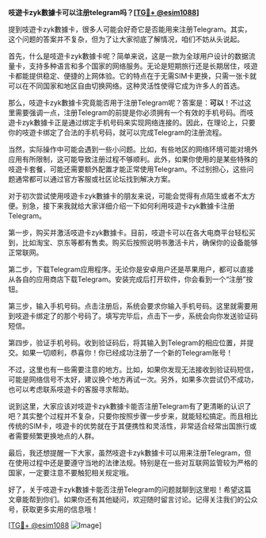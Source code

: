 **吱遊卡zyk數據卡可以注册telegram吗？[[TG💪+ @esim1088](https://t.me/s/esim1088)]**

提到吱遊卡zyk數據卡，很多人可能会好奇它是否能用来注册Telegram。其实，这个问题的答案并不复杂，但为了让大家彻底了解情况，咱们不妨从头说起。

首先，什么是吱遊卡zyk數據卡呢？简单来说，这是一款为全球用户设计的数据流量卡，支持多种语言和多个国家的网络服务。无论是短期旅行还是长期居住，吱遊卡都能提供稳定、便捷的上网体验。它的特点在于无需SIM卡更换，只需一张卡就可以在不同国家和地区自由切换网络。这种灵活性使得它成为许多人的首选。

那么，吱遊卡zyk數據卡究竟能否用于注册Telegram呢？答案是：**可以**！不过这里需要强调一点，注册Telegram的前提是你必须拥有一个有效的手机号码。而吱遊卡zyk數據卡正是通过绑定手机号码来实现网络连接的。因此，在理论上，只要你的吱遊卡绑定了合法的手机号码，就可以完成Telegram的注册流程。

当然，实际操作中可能会遇到一些小问题。比如，有些地区的网络环境可能对境外应用有所限制，这可能导致注册过程不够顺利。此外，如果你使用的是某些特殊的吱遊卡套餐，可能还需要额外配置才能正常使用Telegram。不过别担心，这些问题通常都可以通过官方客服或社区论坛找到解决方案。

对于初次尝试使用吱遊卡zyk數據卡的朋友来说，可能会觉得有点陌生或者不太方便。别急，接下来我就给大家详细介绍一下如何利用吱遊卡zyk數據卡注册Telegram。

第一步，购买并激活吱遊卡zyk數據卡。目前，吱遊卡可以在各大电商平台轻松买到，比如淘宝、京东等都有售卖。购买后按照说明书激活卡片，确保你的设备能够正常联网。

第二步，下载Telegram应用程序。无论你是安卓用户还是苹果用户，都可以直接从各自的应用商店下载Telegram。安装完成后打开软件，你会看到一个“注册”按钮。

第三步，输入手机号码。点击注册后，系统会要求你输入手机号码。这里就需要用到吱遊卡绑定了的那个号码了。填写完毕后，点击下一步，系统会向你发送验证码短信。

第四步，验证手机号码。收到验证码后，将其输入到Telegram的相应位置，并提交。如果一切顺利，恭喜你！你已经成功注册了一个新的Telegram账号！

不过，这里也有一些需要注意的地方。比如，如果你发现无法接收到验证码短信，可能是网络信号不太好，建议换个地方再试一次。另外，如果多次尝试仍不成功，也可以考虑联系吱遊卡的客服寻求帮助。

说到这里，大家应该对吱遊卡zyk數據卡能否注册Telegram有了更清晰的认识了吧？其实整个过程并不复杂，只要你按照步骤一步步来，就能轻松搞定。而且相比传统的SIM卡，吱遊卡的优势就在于其便携性和灵活性，非常适合经常出国旅行或者需要频繁更换地点的人群。

最后，我还想提醒一下大家，虽然吱遊卡zyk數據卡可以用来注册Telegram，但在使用过程中还是要遵守当地的法律法规。特别是在一些对互联网监管较为严格的国家，一定要注意不要触犯相关规定哦。

好了，关于吱遊卡zyk數據卡能否注册Telegram的问题就聊到这里啦！希望这篇文章能帮到你们。如果你还有其他疑问，欢迎随时留言讨论。记得关注我们的公众号，获取更多实用的信息哦！

[[TG💪+ @esim1088](https://t.me/s/esim1088) ![Image](https://i.postimg.cc/4NQfJmqS/Snipaste-2025-05-13-00-14-12.png)]
